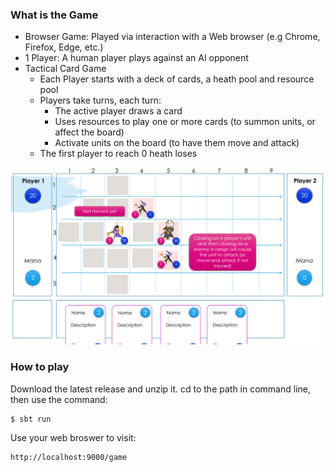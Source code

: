 ### What is the Game 
* Browser Game: Played via interaction with a Web browser (e.g Chrome, Firefox, Edge, etc.) 
* 1 Player: A human player plays against an AI opponent 
* Tactical Card Game 
  * Each Player starts with a deck of cards, a heath pool and resource pool 
  * Players take turns, each turn:
    * The active player draws a card
    * Uses resources to play one or more cards (to summon units, or affect the board)
    * Activate units on the board (to have them move and attack)
  * The first player to reach 0 heath loses 

![](https://github.com/HuZhehan/Duelyst/blob/main/image/2022-02-GameRules-16.png)

### How to play
Download the latest release and unzip it. cd to the path in command line, then use the command:
```
$ sbt run
```
Use your web broswer to visit:

```
http://localhost:9000/game
```
